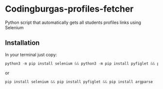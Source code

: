# Codingburgas-profiles-fetcher


Python script that automatically gets all students profiles links using Selenium

## Installation
In your terminal just copy: 
```py
python3 -m pip install selenium && python3 -m pip install pyfiglet && python3 -m pip install argparse
 ```
 or 
 
 ```py
pip install selenium && pip install pyfiglet && pip install argparse
 ```

